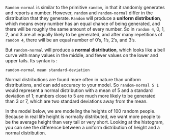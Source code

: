 ﻿`Random-normal` is similar to the primitive `random`, in that it randomly generates and reports a number. However, `random` and `random-normal` differ in the distribution that they generate. `Random` will produce a **uniform distribution**, which means every number has an equal chance of being generated, and there will be roughly the same amount of every number. So in `random 4`, 0, 1, 2, and 3 are all equally likely to be generated, and after many repetitions of `random 4`, there will be an equal number of 0’s, 1’s, 2’s, and 3’s. 

But `random-normal` will produce a **normal distribution**, which looks like a bell curve with many values in the middle, and fewer values on the lower and upper tails. Its syntax is :



``` random-normal mean standard-deviation ```



Normal distributions are found more often in nature than uniform distributions, and can add accuracy to your model.  So `random-normal 5 1` would represent a normal distribution with a mean of 5 and a standard deviation of 1; numbers close to 5 are much more likely to be generated than 3 or 7, which are two standard deviations away from the mean. 



In the model below, we are modeling the heights of 100 random people. Because in real life height is normally distributed, we want more people to be the average height than very tall or very short. Looking at the histogram, you can see the difference between a uniform distribution of height and a normal distribution.